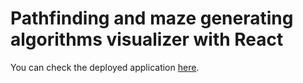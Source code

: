 # Pathfinding and maze generating algorithms visualizer with React

You can check the deployed application [here](https://pathfinding-maze-visualizer.herokuapp.com/).
